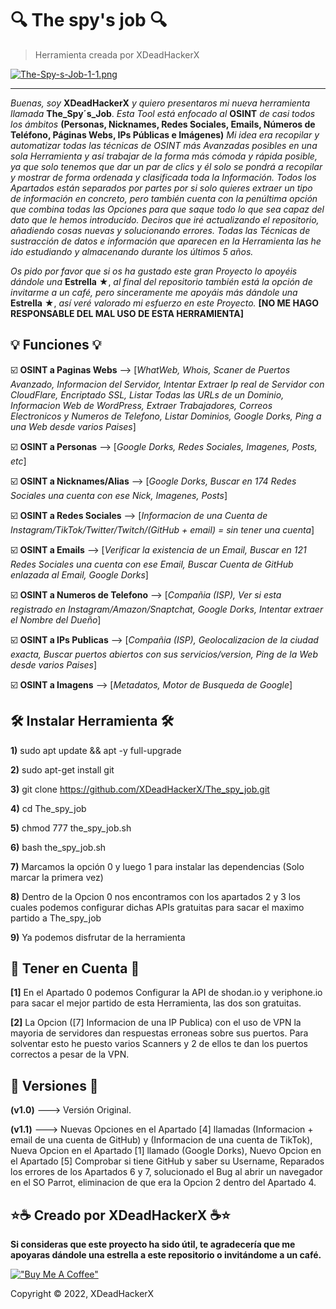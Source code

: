 # 🔍 The spy's job 🔍

> Herramienta creada por XDeadHackerX

[![The-Spy-s-Job-1-1.png](https://i.postimg.cc/pTkrTVM8/The-Spy-s-Job-1-1.png)](https://postimg.cc/tZZpvjTC)

---

*Buenas, soy* **XDeadHackerX** *y quiero presentaros mi nueva herramienta llamada* **The_Spy´s_Job**. *Esta Tool está enfocado al* **OSINT** *de casi todos los ámbitos* **(Personas, Nicknames, Redes Sociales, Emails, Números de Teléfono, Páginas Webs, IPs Públicas e Imágenes)** *Mi idea era recopilar y automatizar todas las técnicas de OSINT más Avanzadas posibles en una sola Herramienta y así trabajar de la forma más cómoda y rápida posible, ya que solo tenemos que dar un par de clics y él solo se pondrá a recopilar y mostrar de forma ordenada y clasificada toda la Información. Todos los Apartados están separados por partes por si solo quieres extraer un tipo de información en concreto, pero también cuenta con la penúltima opción que combina todas las Opciones para que saque todo lo que sea capaz del dato que le hemos introducido. Deciros que iré actualizando el repositorio, añadiendo cosas nuevas y solucionando errores. Todas las Técnicas de sustracción de datos e información que aparecen en la Herramienta las he ido estudiando y almacenando durante los últimos 5 años.*

*Os pido por favor que si os ha gustado este gran Proyecto lo apoyéis dándole una* **Estrella** ★, *al final del repositorio también está la opción de invitarme a un café, pero sinceramente me apoyáis más dándole una* **Estrella** ★, *así veré valorado mi esfuerzo en este Proyecto.* **[NO ME HAGO RESPONSABLE DEL MAL USO DE ESTA HERRAMIENTA]**



## 💡 Funciones 💡

:ballot_box_with_check: **OSINT a Paginas Webs** --> [*WhatWeb, Whois, Scaner de Puertos Avanzado, Informacion del Servidor, Intentar Extraer Ip real de Servidor con CloudFlare, Encriptado SSL, Listar Todas las URLs de un Dominio, Informacion Web de WordPress, Extraer Trabajadores, Correos Electronicos y Numeros de Telefono, Listar Dominios, Google Dorks, Ping a una Web desde varios Paises*]

:ballot_box_with_check: **OSINT a Personas** --> [*Google Dorks, Redes Sociales, Imagenes, Posts, etc*]

:ballot_box_with_check: **OSINT a Nicknames/Alias** --> [*Google Dorks, Buscar en 174 Redes Sociales una cuenta con ese Nick, Imagenes, Posts*]

:ballot_box_with_check: **OSINT a Redes Sociales** --> [*Informacion de una Cuenta de Instagram/TikTok/Twitter/Twitch/(GitHub + email) = sin tener una cuenta*]

:ballot_box_with_check: **OSINT a Emails** --> [*Verificar la existencia de un Email, Buscar en 121 Redes Sociales una cuenta con ese Email, Buscar Cuenta de GitHub enlazada al Email, Google Dorks*]

:ballot_box_with_check: **OSINT a Numeros de Telefono** --> [*Compañia (ISP), Ver si esta registrado en Instagram/Amazon/Snaptchat, Google Dorks, Intentar extraer el Nombre del Dueño*]

:ballot_box_with_check: **OSINT a IPs Publicas** --> [*Compañia (ISP), Geolocalizacion de la ciudad exacta, Buscar puertos abiertos con sus servicios/version, Ping de la Web desde varios Paises*]

:ballot_box_with_check: **OSINT a Imagens** --> [*Metadatos, Motor de Busqueda de Google*]

## 🛠 Instalar Herramienta 🛠

**1)** sudo apt update && apt -y full-upgrade

**2)** sudo apt-get install git

**3)** git clone https://github.com/XDeadHackerX/The_spy_job.git

**4)** cd The_spy_job

**5)** chmod 777 the_spy_job.sh

**6)** bash the_spy_job.sh

**7)** Marcamos la opción 0 y luego 1 para instalar las dependencias (Solo marcar la primera vez)

**8)** Dentro de la Opcion 0 nos encontramos con los apartados 2 y 3 los cuales podemos configurar 
dichas APIs gratuitas para sacar el maximo partido a The_spy_job

**9)** Ya podemos disfrutar de la herramienta

## 🎲 Tener en Cuenta 🎲

**[1]** En el Apartado 0 podemos Configurar la API de shodan.io y veriphone.io para sacar el mejor partido de esta Herramienta, las dos son gratuitas.

**[2]** La Opcion ([7] Informacion de una IP Publica) con el uso de VPN la mayoria de servidores dan respuestas erroneas sobre sus puertos. Para solventar esto he puesto varios Scanners y 2 de ellos te dan los puertos correctos a pesar de la VPN.

## 🔎 Versiones 🔎

**(v1.0)** ---> Versión Original.

**(v1.1)** ---> Nuevas Opciones en el Apartado [4] llamadas (Informacion + email de una cuenta de GitHub) y (Informacion de una cuenta de TikTok), Nueva Opcion en el Apartado [1] llamado (Google Dorks), Nuevo Opcion en el Apartado [5] Comprobar si tiene GitHub y saber su Username, Reparados los errores de los Apartados 6 y 7, solucionado el Bug al abrir un navegador en el SO Parrot, eliminacion de que era la Opcion 2 dentro del Apartado 4.

## ⭐☕ Creado por XDeadHackerX ☕⭐

**Si consideras que este proyecto ha sido útil, te agradecería que me apoyaras dándole una estrella a este repositorio o invitándome a un café.**

[!["Buy Me A Coffee"](https://www.buymeacoffee.com/assets/img/custom_images/orange_img.png)](https://www.buymeacoffee.com/XDeadHackerX)

Copyright © 2022, XDeadHackerX
